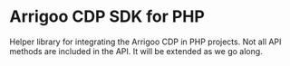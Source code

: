 # Arrigoo CDP SDK for PHP

Helper library for integrating the Arrigoo CDP in PHP projects. Not all API methods are included in the API. It will be extended as we go along.
